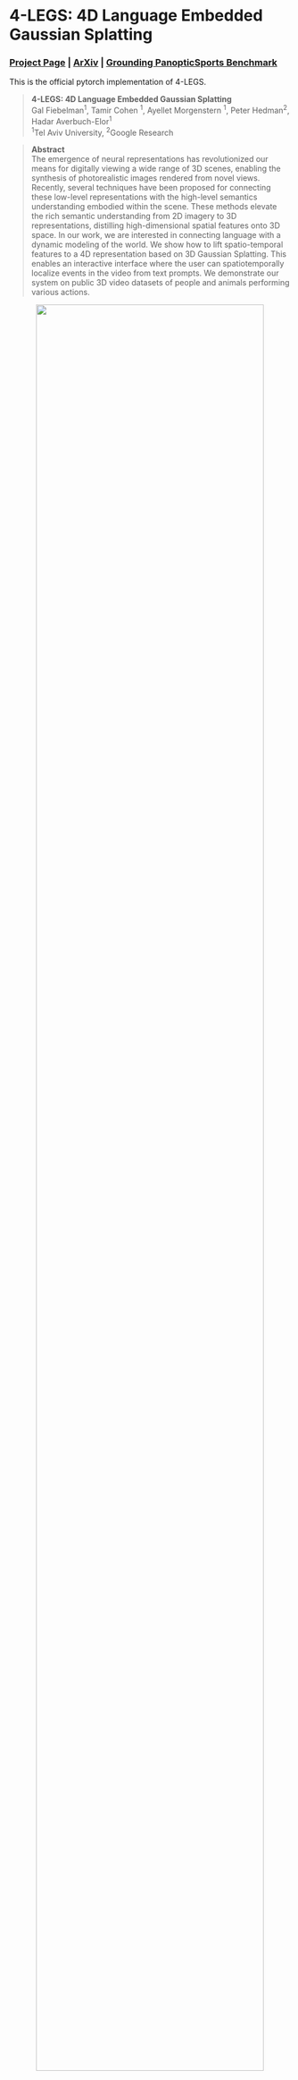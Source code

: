 # 4-LEGS: 4D Language Embedded Gaussian Splatting
### [Project Page](https://tau-vailab.github.io/4-LEGS/) | [ArXiv](https://arxiv.org/abs/2410.10719) | [Grounding PanopticSports Benchmark](https://drive.google.com/drive/folders/1iZ1HvEUz-xQtWJY2aoXIcPhX_owVVj6b?usp=drive_link)

This is the official pytorch implementation of 4-LEGS.

> **4-LEGS: 4D Language Embedded Gaussian Splatting**<br>
> Gal Fiebelman<sup>1</sup>, Tamir Cohen <sup>1</sup>, Ayellet Morgenstern <sup>1</sup>, Peter Hedman<sup>2</sup>, Hadar Averbuch-Elor<sup>1</sup><br>
> <sup>1</sup>Tel Aviv University, <sup>2</sup>Google Research

>**Abstract** <br>
> The emergence of neural representations has revolutionized our means for digitally viewing a wide range of 3D scenes, enabling the synthesis of photorealistic images rendered from novel views. Recently, several techniques have been proposed for connecting these low-level representations with the high-level semantics understanding embodied within the scene. These methods elevate the rich semantic understanding from 2D imagery to 3D representations, distilling high-dimensional spatial features onto 3D space. In our work, we are interested in connecting language with a dynamic modeling of the world. We show how to lift spatio-temporal features to a 4D representation based on 3D Gaussian Splatting. This enables an interactive interface where the user can spatiotemporally localize events in the video from text prompts. We demonstrate our system on public 3D video datasets of people and animals performing various actions.


<p align="center">
<img src="webpage_assets/4legs_teaser.png" width="90%"/>  
</p>
</br>

# Getting Started

## Getting the repo
    https://github.com/TAU-VAILab/4-LEGS.git
    cd 4-LEGS

</br>

## Setting up environment
    conda create --name 4legs python=3.7 --yes
    conda activate 4legs
For some python packages, `Rust` is needed, to install run the following command:

    curl https://sh.rustup.rs -sSf | sh
After installation close the current terminal session and open a new one.  </br>
</br>
Now, install `pytorch`: 

    pip install torch==1.12.1+cu116 torchvision==0.13.1+cu116 torchaudio==0.12.1 --extra-index-url https://download.pytorch.org/whl/cu116

    
Install the rest of the packages using these commands: </br>

    pip install -r requirements.txt
    cd diff-gaussian-rasterization-w-depth	
    python setup.py install
    pip install .
    cd ../diff-gaussian-rasterization-w-depth-feat/
    python setup.py install
    pip install .
    cd ../

# 4-LEGS Training

## Getting the Data
To get the `PanopticSports` dataset, run these commands:

    wget https://omnomnom.vision.rwth-aachen.de/data/Dynamic3DGaussians/data.zip
    unzip data.zip
    rm data.zip
Now the data should be under the folder `data/`.

## Pretraining a Dynamic 3DGS
First, we need to pretrain a `Dynamic 3DGS`:

    python train_d3dgs.py -s <path to data sequence folder> -e <experiment name>

For example:

    python train_d3dgs.py -s basketball -e pretrained

For this example, the output model is under `output/pretrained/basketball/`.

In order to render the pretrained `Dynamic 3DGS`:

    python visualize_d3dgs.py -s <path to data sequence folder> -e <experiment name>

For example:

    python visualize_d3dgs.py -s basketball -e pretrained

For this example, the output video is under `results/pretrained/basketball/`.

## Extracting Features
In order to train our `4-LEGS`, first we have to extract spatio-temporal features. In order to do so, first download the `ViCLIP` model. To do so, first agree to the conditions [here](https://huggingface.co/OpenGVLab/ViCLIP), download the following files: `bpe_simple_vocab_16e6.txt.gz` and `ViClip-InternVid-10M-FLT.pth` and put them under the `feature_extraction/ViCLIP/` directory. </br>

Now, run the following command:

    python extract_features.py -s <path to data sequence folder> -f <first timestep to extract features> -l <last timestep to extract features>

For example:

    python extract_features.py -s basketball -f 0 -l 3

For this example the extracted features are under `data/basketball/interpolators/`.

(Feature extraction is timely, we reccomend running on in parallel by splitting the timesteps, if possible.)

## Training an Autoencoder
The next step is training an autoencoder:

    python train_autoencoder.py -s <path to data sequence folder>

For example:

    python train_autoencoder.py -s basketball

For this example the autoencoder weights will be saved under `data/basketball/ae/`.


## Train 4_LEGS
Finally, we can train our `4-LEGS`:

    python train_4legs.py -s  <path to data sequence folder> -e <experiment name> -f <first timestep to train> -l <last timestep to train>

For example:

    python train_4legs.py -s basketball -e 4legs -f 0 -l 3

For this example, the output model is under `output/4legs/basketball/`.

In order to render a given text prompt:

    python visualize_4legs.py -s <path to data sequence folder> -e <experiment name> -p <prompt>

For example:

    python visualize_4legs.py -s basketball -e 4legs -p "A ball flying in air"

For this example, the output video is under `results/4legs/basketball/A_ball_flying_in_air/`.
<br>

# Grounding PanopticSports Benchmark

See [Grounding PanopticSports Benchmark documentation](docs/benchmark.md) for more information on the Grounding PanopticSports Benchmark.
<br>

## Notes on license
The code in this repository (except `external.py`, the rasterization directories `diff-gaussian-rasterization-w-depth/` and `diff-gaussian-rasterization-w-depth-feat/` and the ViCLIP directory `feature_extraction/ViCLIP`) is licensed under the MIT licence.

This code runs using code adapted from [here](https://github.com/JonathonLuiten/diff-gaussian-rasterization-w-depth), [here](https://github.com/graphdeco-inria/gaussian-splatting) and [here](https://github.com/OpenGVLab/InternVideo/tree/main/Data/InternVid).
These are required for this project, and for these a more restrictive license from Inria applies which can be found [here](https://github.com/graphdeco-inria/gaussian-splatting/blob/main/LICENSE.md) and an Apache license that can be found [here](https://github.com/OpenGVLab/InternVideo/blob/main/LICENSE).
This requires different permissions for use in any commercial application, but is otherwise freely distributed for research and experimentation.

</br>

# BibTeX
If you find our work useful in your research, please consider citing:

    @article{fiebelman20244,
     title={4-LEGS: 4D Language Embedded Gaussian Splatting},
     author={Fiebelman, Gal and Cohen, Tamir and Morgenstern, Ayellet and Hedman, Peter and Averbuch-Elor, Hadar},
     journal={arXiv preprint arXiv:2410.10719},
     year={2024}
    }
    
</br>

# Acknowledgements

We thank the authors of [Dynamic 3D Gaussians](https://github.com/JonathonLuiten/Dynamic3DGaussians/tree/main) for their wonderful code on which we base our own.